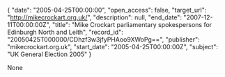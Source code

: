 {
  "date": "2005-04-25T00:00:00", 
  "open_access": false, 
  "target_url": "http://mikecrockart.org.uk/", 
  "description": null, 
  "end_date": "2007-12-11T00:00:00Z", 
  "title": "Mike Crockart parliamentary spokespersons for Edinburgh North and Leith", 
  "record_id": "20050425T000000/CDhzf3w3jfyPHAoo9XWoPg==", 
  "publisher": "mikecrockart.org.uk", 
  "start_date": "2005-04-25T00:00:00Z", 
  "subject": "UK General Election 2005"
}

None